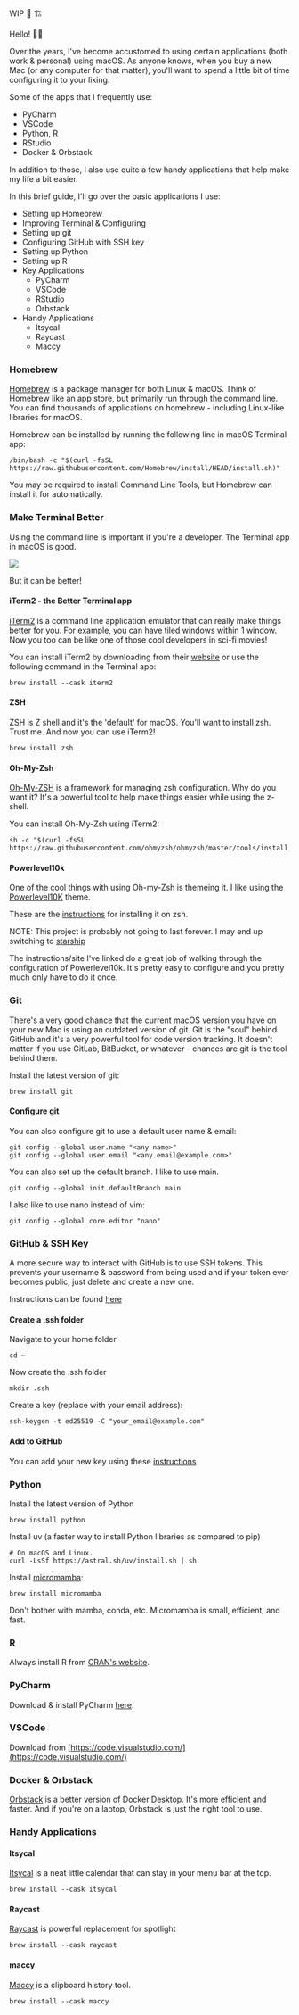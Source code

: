 WIP 🚧 🏗 

Hello! 👋🏽

Over the years, I've become accustomed to using certain applications (both work & personal) using macOS. As anyone knows, when you buy a new Mac (or any computer for that matter), you'll want to spend a little bit of time configuring it to your liking. 

Some of the apps that I frequently use:

- PyCharm
- VSCode
- Python, R
- RStudio
- Docker & Orbstack

In addition to those, I also use quite a few handy applications that help make my life a bit easier.

In this brief guide, I'll go over the basic applications I use:

- Setting up Homebrew
- Improving Terminal & Configuring
- Setting up git
- Configuring GitHub with SSH key
- Setting up Python
- Setting up R
- Key Applications
  - PyCharm
  - VSCode
  - RStudio
  - Orbstack
- Handy Applications
  - Itsycal
  - Raycast
  - Maccy

### Homebrew

[Homebrew](https://brew.sh) is a package manager for both Linux & macOS. Think of Homebrew like an app store, but primarily run through the command line. You can find thousands of applications on homebrew - including Linux-like libraries for macOS.

Homebrew can be installed by running the following line in macOS Terminal app:

``` shell
/bin/bash -c "$(curl -fsSL https://raw.githubusercontent.com/Homebrew/install/HEAD/install.sh)"
```
You may be required to install Command Line Tools, but Homebrew can install it for automatically.

### Make Terminal Better

Using the command line is important if you're a developer. The Terminal app in macOS is good.

![](https://i.imgflip.com/4tvuhv.jpg)

But it can be better!

#### iTerm2 - the Better Terminal app
[iTerm2](https://iterm2.com) is a command line application emulator that can really make things better for you. For example, you can have tiled windows within 1 window. Now you too can be like one of those cool developers in sci-fi movies!

You can install iTerm2 by downloading from their [website](https://iterm2.com) or use the following command in the Terminal app:

``` shell
brew install --cask iterm2
```

#### ZSH
ZSH is Z shell and it's the 'default' for macOS. You'll want to install zsh. Trust me. And now you can use iTerm2!

``` shell
brew install zsh
```

#### Oh-My-Zsh
[Oh-My-ZSH](https://ohmyz.sh) is a framework for managing zsh configuration. Why do you want it? It's a powerful tool to help make things easier while using the z-shell.

You can install Oh-My-Zsh using iTerm2:

``` shell
sh -c "$(curl -fsSL https://raw.githubusercontent.com/ohmyzsh/ohmyzsh/master/tools/install.sh)"
```

#### Powerlevel10k

One of the cool things with using Oh-my-Zsh is themeing it. I like using the [Powerlevel10K](https://github.com/romkatv/powerlevel10k) theme.

These are the [instructions](https://github.com/romkatv/powerlevel10k?tab=readme-ov-file#oh-my-zsh) for installing it on zsh.

NOTE: This project is probably not going to last forever. I may end up switching to [starship](https://starship.rs)

The instructions/site I've linked do a great job of walking through the configuration of Powerlevel10k. It's pretty easy to configure and you pretty much only have to do it once.

### Git

There's a very good chance that the current macOS version you have on your new Mac is using an outdated version of git. Git is the "soul" behind GitHub and it's a very powerful tool for code version tracking. It doesn't matter if you use GitLab, BitBucket, or whatever - chances are git is the tool behind them.

Install the latest version of git:

``` shell
brew install git
```

#### Configure git
You can also configure git to use a default user name & email:

``` shell
git config --global user.name "<any name>"
git config --global user.email "<any.email@example.com>"
```

You can also set up the default branch. I like to use main.

``` shell
git config --global init.defaultBranch main
```

I also like to use nano instead of vim:

``` shell
git config --global core.editor "nano"
```

### GitHub & SSH Key

A more secure way to interact with GitHub is to use SSH tokens. This prevents your username & password from being used and if your token ever becomes public, just delete and create a new one.

Instructions can be found [here](https://docs.github.com/en/authentication/connecting-to-github-with-ssh/generating-a-new-ssh-key-and-adding-it-to-the-ssh-agent)

#### Create a .ssh folder

Navigate to your home folder

``` shell
cd ~
```

Now create the .ssh folder

``` shell
mkdir .ssh
```

Create a key (replace with your email address):

``` shell
ssh-keygen -t ed25519 -C "your_email@example.com"
```

#### Add to GitHub

You can add your new key using these [instructions](https://docs.github.com/en/authentication/connecting-to-github-with-ssh/adding-a-new-ssh-key-to-your-github-account)

### Python

Install the latest version of Python

``` shell
brew install python
```

Install uv (a faster way to install Python libraries as compared to pip)

``` shell
# On macOS and Linux.
curl -LsSf https://astral.sh/uv/install.sh | sh
```

Install [micromamba](https://mamba.readthedocs.io/en/latest/installation/micromamba-installation.html):

``` shell
brew install micromamba
```

Don't bother with mamba, conda, etc. Micromamba is small, efficient, and fast.

### R

Always install R from [CRAN's website](https://cran.r-project.org).

### PyCharm

Download & install PyCharm [here](https://www.jetbrains.com/pycharm/).

### VSCode

Download from [https://code.visualstudio.com/](https://code.visualstudio.com/)

### Docker & Orbstack

[Orbstack](https://orbstack.dev) is a better version of Docker Desktop. It's more efficient and faster. And if you're on a laptop, Orbstack is just the right tool to use.

### Handy Applications

#### Itsycal

[Itsycal](https://www.mowglii.com/itsycal/) is a neat little calendar that can stay in your menu bar at the top.

``` shell
brew install --cask itsycal
```

#### Raycast

[Raycast](https://www.raycast.com) is powerful replacement for spotlight

``` shell
brew install --cask raycast
```

#### maccy

[Maccy](https://maccy.app) is a clipboard history tool.

``` shell
brew install --cask maccy
```
